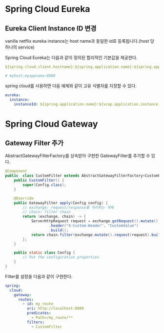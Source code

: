 # Spring Cloud Eureka

## Eureka Client Instance ID 변경

vanilla netflix eureka instance는 host name과 동일한 id로 등록됩니다.(host 당 하나의 service)

Spring Cloud Eureka는 다음과 같이 정의된 합리적인 기본값을 제공한다.

```yaml
${spring.cloud.client.hostname}:${spring.application.name}:${spring.application.instance_id:${server.port}}

# myhost:myappname:8080
```

spring cloud를 사용하면 다음 예제와 같이 고유 식별자를 지정할 수 있다.

```yaml
eureka:
  instance:
    instanceId: ${spring.application.name}:${vcap.application.instance_id:${spring.application.instance_id:${random.value}}}
```

# Spring Cloud Gateway

## Gateway Filter 추가

AbstractGatewayFilterFactory를 상속받아 구현한 GatewayFilter를 추가할 수 있다.

```java
@Component
public  class CustomFilter extends AbstractGatewayFilterFactory<CustomFilter.Config> {
    public CustomFilter() {
        super(Config.class);
    }

    @Override
    public GatewayFilter apply(Config config) {
        // exchange: request/response를 처리하는 객체
        // chain: filter chain
        return (exchange, chain) -> {
            ServerHttpRequest request = exchange.getRequest().mutate()
                    .header("X-Custom-Header", "CustomValue")
                    .build();
            return chain.filter(exchange.mutate().request(request).build());
        };
    }

    public static class Config {
        // Put the configuration properties
    }
}
```

Filter를 설정을 다음과 같이 구현한다.

```yaml
spring:
  cloud:
    gateway:
      routes:
        - id: my_route
          uri: http://localhost:8080
          predicates:
            - Path=/my_route/**
          filters:
            - CustomFilter
```